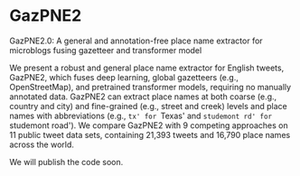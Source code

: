 # GazPNE2
GazPNE2.0: A general and annotation-free place name extractor for microblogs fusing gazetteer and transformer model

We present a robust and general place name extractor for English tweets, GazPNE2,  which fuses deep learning, global gazetteers (e.g., OpenStreetMap), and pretrained transformer models, requiring no manually annotated data. GazPNE2 can extract place names at both coarse (e.g., country and city) and fine-grained (e.g., street and creek) levels and place names with abbreviations (e.g., `tx' for `Texas' and `studemont rd' for `studemont road'). 
	We compare GazPNE2 with 9 competing approaches on 11 public tweet data sets, containing 21,393 tweets and 16,790 place names across the world.
	
 
 We will publish the code soon.
